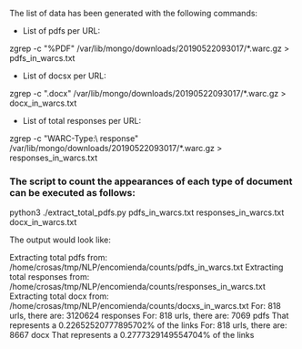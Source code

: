 The list of data has been generated with the following commands:

- List of pdfs per URL:

zgrep -c "\%PDF" /var/lib/mongo/downloads/20190522093017/*.warc.gz > pdfs_in_warcs.txt

- List of docsx per URL:

zgrep -c "\.docx" /var/lib/mongo/downloads/20190522093017/*.warc.gz > docx_in_warcs.txt

- List of total responses per URL:

zgrep -c "WARC\-Type\:\ response" /var/lib/mongo/downloads/20190522093017/*.warc.gz > responses_in_warcs.txt

### The script to count the appearances of each type of document can be executed as follows:

python3 ./extract_total_pdfs.py pdfs_in_warcs.txt responses_in_warcs.txt docx_in_warcs.txt

The output would look like:

Extracting total pdfs from: /home/crosas/tmp/NLP/encomienda/counts/pdfs_in_warcs.txt
Extracting total responses from: /home/crosas/tmp/NLP/encomienda/counts/responses_in_warcs.txt
Extracting total docx from: /home/crosas/tmp/NLP/encomienda/counts/docxs_in_warcs.txt
For: 818 urls, there are: 3120624 responses
For: 818 urls, there are: 7069 pdfs
That represents a 0.22652520777895702% of the links
For: 818 urls, there are: 8667 docx
That represents a 0.2777329149554704% of the links
